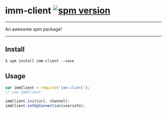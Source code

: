 # imm-client [![spm version](http://spmjs.io/badge/imm-client)](http://spmjs.io/package/imm-client)

---

An awesome spm package!

---

## Install

```
$ spm install imm-client --save
```

## Usage

```js
var immClient = require('imm-client');
// use immClient

immClient.init(url, channel);
immClient.setUpConnection(userinfo);
```
